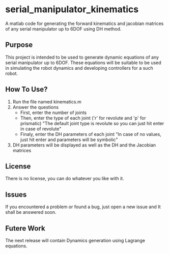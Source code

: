 # serial_manipulator_kinematics
A matlab code for generating the forward kinematics and jacobian matrices of any serial manipulator up to 6DOF using DH method.
## Purpose
This project is intended to be used to generate dynamic equations of any serial manipulator up to 6DOF. These equations will be suitable to be used in simulating the robot dynamics and developing controllers for a such robot.
## How To Use?
1. Run the file named kinematics.m
1. Answer the questions
	- First, enter the number of joints
	- Then, enter the type of each joint ('r' for revolute and 'p' for prismatic)
	"The default joint type is revolute so you can just hit enter in case of revolute"
	- Finaly, enter the DH parameters of each joint
	"In case of no values, just hit enter and parameters will be symbolic"
1. DH parameters will be displayed as well as the DH and the Jacobian matrices

## License
There is no license, you can do whatever you like with it.

## Issues
If you encountered a problem or found a bug, just open a new issue and It shall be answered soon.
## Futere Work
The next release will contain Dynamics generation using Lagrange equations.